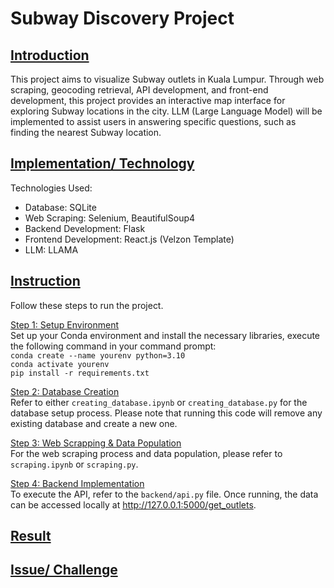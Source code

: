 # Subway Discovery Project

## <ins>Introduction</ins>
This project aims to visualize Subway outlets in Kuala Lumpur. Through web scraping, geocoding retrieval, API development, and front-end development, this project provides an interactive map interface for exploring Subway locations in the city. LLM (Large Language Model) will be implemented to assist users in answering specific questions, such as finding the nearest Subway location.

## <ins>Implementation/ Technology</ins>
Technologies Used:

- Database: SQLite
- Web Scraping: Selenium, BeautifulSoup4
- Backend Development: Flask
- Frontend Development: React.js (Velzon Template)
- LLM: LLAMA

## <ins>Instruction</ins>
Follow these steps to run the project.

<ins>Step 1: Setup Environment</ins>
<br>
Set up your Conda environment and install the necessary libraries, execute the following command in your command prompt:
<br>
`conda create --name yourenv python=3.10`
<br>
`conda activate yourenv`
<br>
`pip install -r requirements.txt`

<ins>Step 2: Database Creation</ins>
<br>
Refer to either `creating_database.ipynb` or `creating_database.py` for the database setup process. Please note that running this code will remove any existing database and create a new one.

<ins>Step 3: Web Scrapping & Data Population</ins>
<br>
For the web scraping process and data population, please refer to `scraping.ipynb` or `scraping.py`.

<ins>Step 4: Backend Implementation</ins>
<br>
To execute the API, refer to the `backend/api.py` file. Once running, the data can be accessed locally at http://127.0.0.1:5000/get_outlets.

## <ins>Result</ins>

## <ins>Issue/ Challenge</ins>
